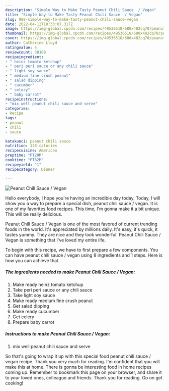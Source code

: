 ```yaml
---
description: "Simple Way to Make Tasty Peanut Chili Sauce  / Vegan"
title: "Simple Way to Make Tasty Peanut Chili Sauce  / Vegan"
slug: 988-simple-way-to-make-tasty-peanut-chili-sauce-vegan
date: 2022-04-12T10:33:07.317Z
image: https://img-global.cpcdn.com/recipes/49536518/680x482cq70/peanut-chili-sauce-vegan-recipe-main-photo.jpg
thumbnail: https://img-global.cpcdn.com/recipes/49536518/680x482cq70/peanut-chili-sauce-vegan-recipe-main-photo.jpg
cover: https://img-global.cpcdn.com/recipes/49536518/680x482cq70/peanut-chili-sauce-vegan-recipe-main-photo.jpg
author: Catherine Lloyd
ratingvalue: 4
reviewcount: 38108
recipeingredient:
- " heinz tomato ketchup"
- " peri peri sauce or any chili sauce"
- " light soy sauce"
- " medium fine crush peanut"
- " salad dipping"
- " cucumber"
- " celery"
- " baby carrot"
recipeinstructions:
- "mix well peanut chili sauce and serve"
categories:
- Recipe
tags:
- peanut
- chili
- sauce

katakunci: peanut chili sauce 
nutrition: 128 calories
recipecuisine: American
preptime: "PT20M"
cooktime: "PT32M"
recipeyield: "1"
recipecategory: Dinner

---
```



![Peanut Chili Sauce  / Vegan](https://img-global.cpcdn.com/recipes/49536518/680x482cq70/peanut-chili-sauce-vegan-recipe-main-photo.jpg)

Hello everybody, I hope you're having an incredible day today. Today, I will show you a way to prepare a special dish, peanut chili sauce  / vegan. It is one of my favorites food recipes. This time, I'm gonna make it a bit unique. This will be really delicious.

Peanut Chili Sauce  / Vegan is one of the most favored of current trending foods in the world. It's appreciated by millions daily. It's easy, it's quick, it tastes yummy. They are nice and they look wonderful. Peanut Chili Sauce  / Vegan is something that I've loved my entire life.




To begin with this recipe, we have to first prepare a few components. You can have peanut chili sauce  / vegan using 8 ingredients and 1 steps. Here is how you can achieve that.

<!--inarticleads1-->

##### The ingredients needed to make Peanut Chili Sauce  / Vegan:

1. Make ready  heinz tomato ketchup
1. Take  peri peri sauce or any chili sauce
1. Take  light soy sauce
1. Make ready  medium fine crush peanut
1. Get  salad dipping
1. Make ready  cucumber
1. Get  celery
1. Prepare  baby carrot




<!--inarticleads2-->

##### Instructions to make Peanut Chili Sauce  / Vegan:

1. mix well peanut chili sauce and serve




So that's going to wrap it up with this special food peanut chili sauce  / vegan recipe. Thank you very much for reading. I'm confident that you will make this at home. There is gonna be interesting food in home recipes coming up. Remember to bookmark this page on your browser, and share it to your loved ones, colleague and friends. Thank you for reading. Go on get cooking!
